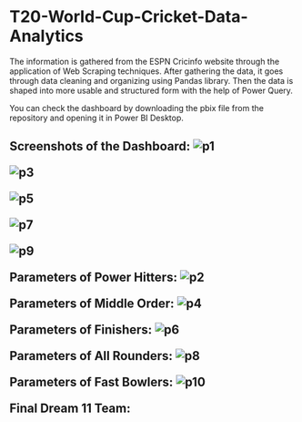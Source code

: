 # T20-World-Cup-Cricket-Data-Analytics
The information is gathered from the ESPN Cricinfo website through the application of Web Scraping techniques. After gathering the data, it goes through data cleaning and organizing using Pandas library. Then the data is shaped into more usable and structured form with the help of Power Query. 

You can check the dashboard by downloading the pbix file from the repository and opening it in Power BI Desktop.

<b><h2>Screenshots of the Dashboard:
![p1](https://github.com/Ganesh-Konkimalla/T20-World-Cup-Cricket-Data-Analytics/assets/135204106/f2d16e64-16cb-4ee1-8571-3ed1d271ff40)

![p3](https://github.com/Ganesh-Konkimalla/T20-World-Cup-Cricket-Data-Analytics/assets/135204106/15eeb9e9-4880-42a7-9ee5-656e20916996)

![p5](https://github.com/Ganesh-Konkimalla/T20-World-Cup-Cricket-Data-Analytics/assets/135204106/6bff4e16-0e30-49f4-83c7-2d86c20d2722)

![p7](https://github.com/Ganesh-Konkimalla/T20-World-Cup-Cricket-Data-Analytics/assets/135204106/d1744013-9101-4edb-af3c-bd775790fbde)

![p9](https://github.com/Ganesh-Konkimalla/T20-World-Cup-Cricket-Data-Analytics/assets/135204106/b21110dc-ae05-4c0f-b9f5-08e6ef7b32d3)


Parameters of Power Hitters:
![p2](https://github.com/Ganesh-Konkimalla/T20-World-Cup-Cricket-Data-Analytics/assets/135204106/7eb53fa4-f6ef-4c52-8c7d-1ba612696230)

Parameters of Middle Order:
![p4](https://github.com/Ganesh-Konkimalla/T20-World-Cup-Cricket-Data-Analytics/assets/135204106/5abbee75-1000-40bb-9d68-fa1ee1700ea3)

Parameters of Finishers:
![p6](https://github.com/Ganesh-Konkimalla/T20-World-Cup-Cricket-Data-Analytics/assets/135204106/c56ff97b-3731-4cda-8923-41beec8d10bc)

Parameters of All Rounders:
![p8](https://github.com/Ganesh-Konkimalla/T20-World-Cup-Cricket-Data-Analytics/assets/135204106/e5062d5c-bb7e-4546-b4ab-22288bd65f20)

Parameters of Fast Bowlers:
![p10](https://github.com/Ganesh-Konkimalla/T20-World-Cup-Cricket-Data-Analytics/assets/135204106/ed8794bb-2b4f-4eb2-aea9-1610a332a929)

Final Dream 11 Team:
